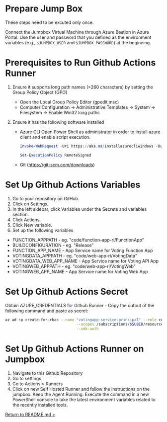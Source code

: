 # Prepare Jump Box

These steps need to be excuted only once.

Connect the Jumpbox Virtual Machine through Azure Bastion in Azure Portal. Use the user and password that you defined as the environment variables (e.g., `$JUMPBOX_USER` and `$JUMPBOX_PASSWORD`) at the beginning.

# Prerequisites to Run Github Actions Runner

1. Ensure it supports long path names (>260 characters) by setting the Group Policy Object (GPO)
   - Open the Local Group Policy Editor (gpedit.msc)
   - Computer Configuration -> Administrative Templates -> System -> Filesystem -> Enable Win32 long paths
2. Ensure it has the following software installed

   - Azure CLI
   Open Power Shell as administrator in order to install azure client and enable script execution.

      ```powershell
      Invoke-WebRequest -Uri https://aka.ms/installazurecliwindows -OutFile .\AzureCLI.msi; Start-Process msiexec.exe -Wait -ArgumentList '/I AzureCLI.msi /quiet'; rm .\AzureCLI.msi

      Set-ExecutionPolicy RemoteSigned
      ```

   - Git (https://git-scm.com/downloads)

# Set Up Github Actions Variables

1. Go to your repository on GitHub.
2. Click on Settings.
3. In the left sidebar, click Variables under the Secrets and variables section.
4. Click Actions.
5. Click New variable.
6. Set up the following variables

* FUNCTION_APPPATH - eg. "code/function-app-ri/FunctionApp"
* BUILDCONFIGURATION - eg. "Release"
* FUNCTION_APP_NAME - App Service name for Voting Function App
* VOTINGDATA_APPPATH - eg. "code/web-app-ri/VotingData"
* VOTINGDATA_WEB_APP_NAME - App Service name for Voting API App
* VOTINGWEB_APPPATH - eg. "code/web-app-ri/VotingWeb"
* VOTINGWEB_APP_NAME - App Service name for Voting Web App

# Set Up Github Actions Secret

Obtain AZURE_CREDENTIALS for Github Runner - Copy the output of the following command and paste as secret:

```bash
az ad sp create-for-rbac --name "votingapp-service-principal" --role contributor \
                                --scopes /subscriptions/$SUBID/resourceGroups/rg-app-service-environments-centralus \
                                --sdk-auth
```

# Set Up Github Actions Runner on Jumpbox

1. Navigate to this Github Repository
2. Go to settings
3. Go to Actions > Runners
4. Click on new Self Hosted Runner and follow the instructions on the jumpbox. Keep the Agent Running. Execute the command in a new PowerShell console to take the latest environment variables related to the recently installed tools.

[Return to README.md >](./README.md#publish-aspnet-core-web-api-and-function-applications)